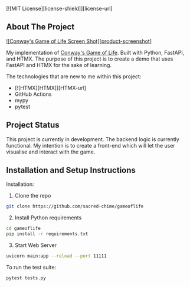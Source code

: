 [![MIT License][license-shield]][license-url]

## About The Project

[![Conway's Game of Life Screen Shot][product-screenshot]](https://github.com/sacred-chime)

My implementation of [Conway's Game of Life](https://en.wikipedia.org/wiki/Conway%27s_Game_of_Life). Built with Python, FastAPI, and HTMX. The purpose of this project is to create a demo that uses FastAPI and HTMX for the sake of learning.

The technologies that are new to me within this project:

- [![HTMX][HTMX]][HTMX-url]
- GitHub Actions
- mypy
- pytest

## Project Status

This project is currently in development. The backend logic is currently functional. My intention is to create a front-end which will let the user visualise and interact with the game.

## Installation and Setup Instructions

Installation:

1. Clone the repo

```bash
git clone https://github.com/sacred-chime/gameoflife

```

2. Install Python requirements

```bash
cd gameoflife
pip install -r requirements.txt
```

3. Start Web Server

```bash
uvicorn main:app --reload --port 11111
```

To run the test suite:

```bash
pytest tests.py
```
